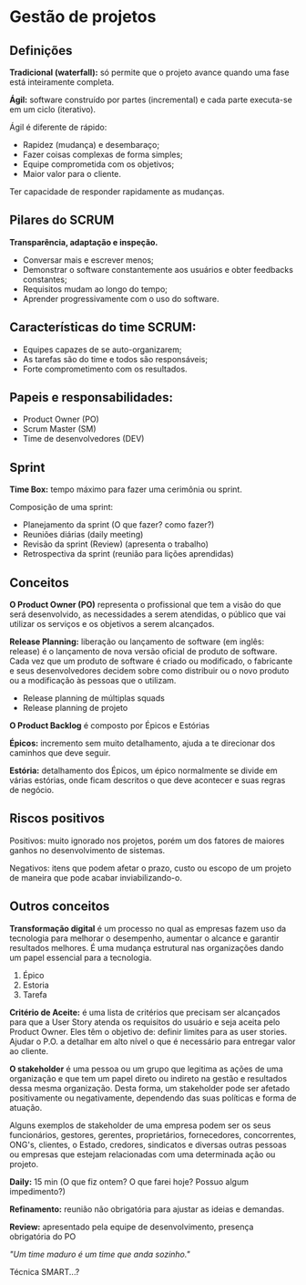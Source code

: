 # Gestão de projetos
## Definições
__Tradicional (waterfall):__ só permite que o projeto avance quando uma fase está inteiramente completa.

__Ágil:__ software construído por partes (incremental) e cada parte executa-se em um ciclo (iterativo).

Ágil é diferente de rápido:
- Rapidez (mudança) e desembaraço;
- Fazer coisas complexas de forma simples;
- Equipe comprometida com os objetivos;
- Maior valor para o cliente.

Ter capacidade de responder rapidamente as mudanças.

## Pilares do SCRUM
__Transparência, adaptação e inspeção.__
- Conversar mais e escrever menos;
- Demonstrar o software constantemente aos usuários e obter feedbacks constantes;
- Requisitos mudam ao longo do tempo;
- Aprender progressivamente com o uso do software.

## Características do time SCRUM:
- Equipes capazes de se auto-organizarem;
- As tarefas são do time e todos são responsáveis;
- Forte comprometimento com os resultados.

## Papeis e responsabilidades:
- Product Owner (PO)
- Scrum Master (SM)
- Time de desenvolvedores (DEV)

## Sprint
__Time Box:__ tempo máximo para fazer uma cerimônia ou sprint.

Composição de uma sprint:
- Planejamento da sprint (O que fazer? como fazer?)
- Reuniões diárias (daily meeting)
- Revisão da sprint (Review) (apresenta o trabalho)
- Retrospectiva da sprint (reunião para lições aprendidas)

## Conceitos
__O Product Owner (PO)__ representa o profissional que tem a visão do que será desenvolvido, as necessidades a serem atendidas, o público que vai utilizar os serviços e os objetivos a serem alcançados.

__Release Planning:__ liberação ou lançamento de software (em inglês: release) é o lançamento de nova versão oficial de produto de software. Cada vez que um produto de software é criado ou modificado, o fabricante e seus desenvolvedores decidem sobre como distribuir ou o novo produto ou a modificação às pessoas que o utilizam.

- Release planning de múltiplas squads
- Release planning de projeto

__O Product Backlog__ é composto por Épicos e Estórias

__Épicos:__ incremento sem muito detalhamento, ajuda a te direcionar dos caminhos que deve seguir.

__Estória:__ detalhamento dos Épicos, um épico normalmente se divide em várias estórias, onde ficam descritos o que deve acontecer e suas regras de negócio.

## Riscos positivos
Positivos: muito ignorado nos projetos, porém um dos fatores de maiores ganhos no desenvolvimento de sistemas.

Negativos: itens que podem afetar o prazo, custo ou escopo de um projeto de maneira que pode acabar inviabilizando-o.

## Outros conceitos
__Transformação digital__ é um processo no qual as empresas fazem uso da tecnologia para melhorar o desempenho, aumentar o alcance e garantir resultados melhores. É uma mudança estrutural nas organizações dando um papel essencial para a tecnologia.

1. Épico
2. Estoria
3. Tarefa

__Critério de Aceite:__ é uma lista de critérios que precisam ser alcançados para que a User Story atenda os requisitos do usuário e seja aceita pelo Product Owner. Eles têm o objetivo de: definir limites para as user stories. Ajudar o P.O. a detalhar em alto nível o que é necessário para entregar valor ao cliente.

__O stakeholder__ é uma pessoa ou um grupo que legitima as ações de uma organização e que tem um papel direto ou indireto na gestão e resultados dessa mesma organização. Desta forma, um stakeholder pode ser afetado positivamente ou negativamente, dependendo das suas políticas e forma de atuação.

Alguns exemplos de stakeholder de uma empresa podem ser os seus funcionários, gestores, gerentes, proprietários, fornecedores, concorrentes, ONG's, clientes, o Estado, credores, sindicatos e diversas outras pessoas ou empresas que estejam relacionadas com uma determinada ação ou projeto.

__Daily:__ 15 min (O que fiz ontem? O que farei hoje? Possuo algum impedimento?)

__Refinamento:__ reunião não obrigatória para ajustar as ideias e demandas.

__Review:__ apresentado pela equipe de desenvolvimento, presença obrigatória do PO

_"Um time maduro é um time que anda sozinho."_

Técnica SMART...?